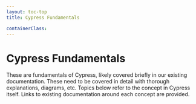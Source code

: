 ```yaml
---
layout: toc-top
title: Cypress Fundamentals

containerClass:
---
```


# Cypress Fundamentals

These are fundamentals of Cypress, likely covered briefly in our existing documentation. These need to be covered in detail with thorough explanations, diagrams, etc. Topics below refer to the concept in Cypress itself. Links to existing documentation around each concept are provided.
